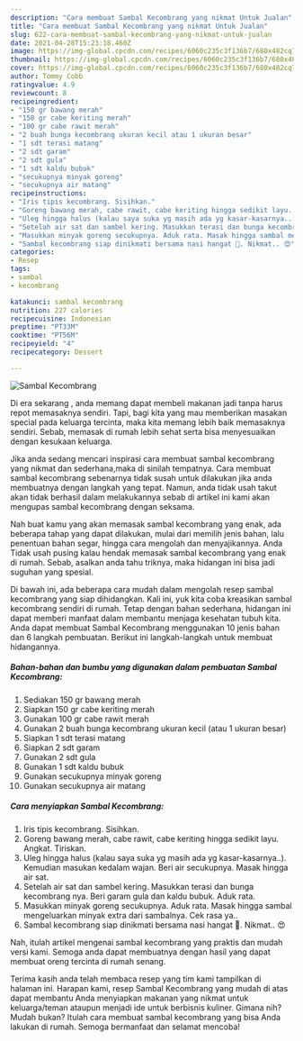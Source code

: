 ```yaml
---
description: "Cara membuat Sambal Kecombrang yang nikmat Untuk Jualan"
title: "Cara membuat Sambal Kecombrang yang nikmat Untuk Jualan"
slug: 622-cara-membuat-sambal-kecombrang-yang-nikmat-untuk-jualan
date: 2021-04-28T15:23:18.460Z
image: https://img-global.cpcdn.com/recipes/6060c235c3f136b7/680x482cq70/sambal-kecombrang-foto-resep-utama.jpg
thumbnail: https://img-global.cpcdn.com/recipes/6060c235c3f136b7/680x482cq70/sambal-kecombrang-foto-resep-utama.jpg
cover: https://img-global.cpcdn.com/recipes/6060c235c3f136b7/680x482cq70/sambal-kecombrang-foto-resep-utama.jpg
author: Tommy Cobb
ratingvalue: 4.9
reviewcount: 8
recipeingredient:
- "150 gr bawang merah"
- "150 gr cabe keriting merah"
- "100 gr cabe rawit merah"
- "2 buah bunga kecombrang ukuran kecil atau 1 ukuran besar"
- "1 sdt terasi matang"
- "2 sdt garam"
- "2 sdt gula"
- "1 sdt kaldu bubuk"
- "secukupnya minyak goreng"
- "secukupnya air matang"
recipeinstructions:
- "Iris tipis kecombrang. Sisihkan."
- "Goreng bawang merah, cabe rawit, cabe keriting hingga sedikit layu. Angkat. Tiriskan."
- "Uleg hingga halus (kalau saya suka yg masih ada yg kasar-kasarnya..). Kemudian masukan kedalam wajan. Beri air secukupnya. Masak hingga air sat."
- "Setelah air sat dan sambel kering. Masukkan terasi dan bunga kecombrang nya. Beri garam gula dan kaldu bubuk. Aduk rata."
- "Masukkan minyak goreng secukupnya. Aduk rata. Masak hingga sambal mengeluarkan minyak extra dari sambalnya. Cek rasa ya.."
- "Sambal kecombrang siap dinikmati bersama nasi hangat 🍚. Nikmat.. 😍"
categories:
- Resep
tags:
- sambal
- kecombrang

katakunci: sambal kecombrang 
nutrition: 227 calories
recipecuisine: Indonesian
preptime: "PT33M"
cooktime: "PT56M"
recipeyield: "4"
recipecategory: Dessert

---
```



![Sambal Kecombrang](https://img-global.cpcdn.com/recipes/6060c235c3f136b7/680x482cq70/sambal-kecombrang-foto-resep-utama.jpg)

Di era  sekarang , anda memang dapat membeli makanan jadi tanpa harus repot memasaknya sendiri. Tapi, bagi kita yang mau memberikan masakan special pada keluarga tercinta, maka kita memang lebih baik memasaknya sendiri. Sebab, memasak di rumah lebih sehat serta bisa menyesuaikan dengan kesukaan keluarga.

Jika anda sedang mencari inspirasi cara membuat sambal kecombrang yang nikmat dan sederhana,maka di sinilah tempatnya. Cara membuat sambal kecombrang  sebenarnya tidak susah untuk dilakukan jika anda membuatnya dengan langkah yang tepat. Namun, anda tidak usah takut akan tidak berhasil dalam melakukannya 
sebab di artikel ini kami akan mengupas sambal kecombrang dengan seksama.  



Nah buat kamu yang akan memasak sambal kecombrang yang enak, ada beberapa tahap yang dapat dilakukan, mulai dari memilih jenis bahan, lalu penentuan bahan segar, hingga cara mengolah dan menyajikannya. Anda Tidak usah pusing kalau hendak memasak sambal kecombrang yang enak di rumah. Sebab, asalkan anda  tahu triknya, maka hidangan ini bisa jadi suguhan yang spesial.

Di bawah ini, ada beberapa cara mudah dalam mengolah resep sambal kecombrang yang siap dihidangkan. Kali ini, yuk kita coba kreasikan sambal kecombrang sendiri di rumah. Tetap dengan bahan sederhana, hidangan ini dapat memberi manfaat dalam membantu menjaga kesehatan tubuh kita. Anda dapat membuat Sambal Kecombrang menggunakan 10 jenis bahan dan 6 langkah pembuatan. Berikut ini langkah-langkah untuk membuat hidangannya.

<!--inarticleads1-->

##### Bahan-bahan dan bumbu yang digunakan dalam pembuatan Sambal Kecombrang:

1. Sediakan 150 gr bawang merah
1. Siapkan 150 gr cabe keriting merah
1. Gunakan 100 gr cabe rawit merah
1. Gunakan 2 buah bunga kecombrang ukuran kecil (atau 1 ukuran besar)
1. Siapkan 1 sdt terasi matang
1. Siapkan 2 sdt garam
1. Gunakan 2 sdt gula
1. Gunakan 1 sdt kaldu bubuk
1. Gunakan secukupnya minyak goreng
1. Gunakan secukupnya air matang




<!--inarticleads2-->

##### Cara menyiapkan Sambal Kecombrang:

1. Iris tipis kecombrang. Sisihkan.
1. Goreng bawang merah, cabe rawit, cabe keriting hingga sedikit layu. Angkat. Tiriskan.
1. Uleg hingga halus (kalau saya suka yg masih ada yg kasar-kasarnya..). Kemudian masukan kedalam wajan. Beri air secukupnya. Masak hingga air sat.
1. Setelah air sat dan sambel kering. Masukkan terasi dan bunga kecombrang nya. Beri garam gula dan kaldu bubuk. Aduk rata.
1. Masukkan minyak goreng secukupnya. Aduk rata. Masak hingga sambal mengeluarkan minyak extra dari sambalnya. Cek rasa ya..
1. Sambal kecombrang siap dinikmati bersama nasi hangat 🍚. Nikmat.. 😍




Nah, itulah artikel mengenai  sambal kecombrang  yang praktis dan mudah versi kami. Semoga anda dapat membuatnya dengan hasil yang dapat membuat oreng tercinta di rumah senang. 

Terima kasih anda telah membaca resep yang tim kami tampilkan di halaman ini. Harapan kami, resep  Sambal Kecombrang yang mudah di atas dapat membantu Anda menyiapkan makanan yang nikmat untuk keluarga/teman ataupun menjadi ide untuk berbisnis kuliner. Gimana nih? Mudah bukan? Itulah cara membuat sambal kecombrang yang bisa Anda lakukan di rumah. Semoga bermanfaat dan selamat mencoba!

